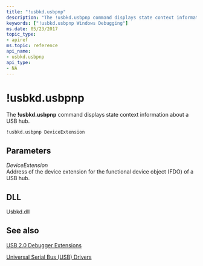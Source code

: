 ```yaml
---
title: "!usbkd.usbpnp"
description: "The !usbkd.usbpnp command displays state context information about a USB hub."
keywords: ["!usbkd.usbpnp Windows Debugging"]
ms.date: 05/23/2017
topic_type:
- apiref
ms.topic: reference
api_name:
- usbkd.usbpnp
api_type:
- NA
---
```


# !usbkd.usbpnp

The **!usbkd.usbpnp** command displays state context information about a USB hub.

```dbgcmd
!usbkd.usbpnp DeviceExtension
```

## Parameters

<span id="_______DeviceExtension______"></span><span id="_______deviceextension______"></span><span id="_______DEVICEEXTENSION______"></span> *DeviceExtension*   
Address of the device extension for the functional device object (FDO) of a USB hub.

## DLL

Usbkd.dll


## See also

[USB 2.0 Debugger Extensions](usb-2-0-extensions.md)

[Universal Serial Bus (USB) Drivers](../usbcon/index.md)

